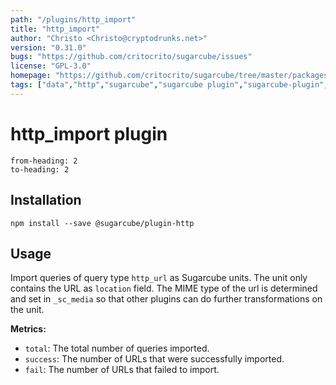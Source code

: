 ```yaml
---
path: "/plugins/http_import"
title: "http_import"
author: "Christo <Christo@cryptodrunks.net>"
version: "0.31.0"
bugs: "https://github.com/critocrito/sugarcube/issues"
license: "GPL-3.0"
homepage: "https://github.com/critocrito/sugarcube/tree/master/packages/plugin-http#readme"
tags: ["data","http","sugarcube","sugarcube plugin","sugarcube-plugin","transformation"]
---
```

# http_import plugin

```toc
from-heading: 2
to-heading: 2
```

## Installation

```shell
npm install --save @sugarcube/plugin-http
```


## Usage

Import queries of query type `http_url` as Sugarcube units. The unit only contains the URL as `location` field. The MIME type of the url is determined and set in `_sc_media` so that other plugins can do further transformations on the unit.

**Metrics:**

-   `total`: The total number of queries imported.
-   `success`: The number of URLs that were successfully imported.
-   `fail`: The number of URLs that failed to import.
